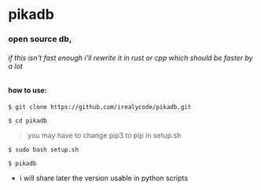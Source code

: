 # pikadb
### open source db,
###### if this isn't fast enough i'll rewrite it in rust or cpp which should be faster by a lot

#### how to use:

```
$ git clone https://github.com/irealycode/pikadb.git
```
```
$ cd pikadb
```
>you may have to change pip3 to pip in setup.sh
```
$ sudo bash setup.sh
```
```
$ pikadb
```

- i will share later the version usable in python scripts

